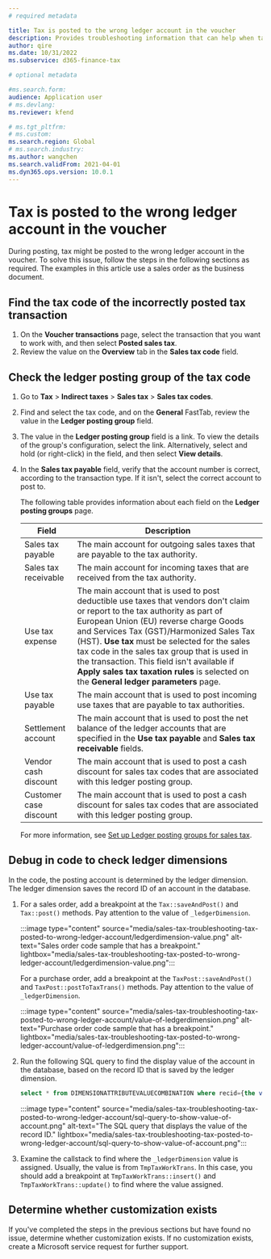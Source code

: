 ```yaml
---
# required metadata

title: Tax is posted to the wrong ledger account in the voucher
description: Provides troubleshooting information that can help when tax is posted to the wrong ledger account in the voucher.
author: qire
ms.date: 10/31/2022
ms.subservice: d365-finance-tax

# optional metadata

#ms.search.form:
audience: Application user
# ms.devlang: 
ms.reviewer: kfend

# ms.tgt_pltfrm: 
# ms.custom: 
ms.search.region: Global
# ms.search.industry: 
ms.author: wangchen
ms.search.validFrom: 2021-04-01
ms.dyn365.ops.version: 10.0.1
---
```


# Tax is posted to the wrong ledger account in the voucher

During posting, tax might be posted to the wrong ledger account in the voucher. To solve this issue, follow the steps in the following sections as required. The examples in this article use a sales order as the business document.

## Find the tax code of the incorrectly posted tax transaction

1. On the **Voucher transactions** page, select the transaction that you want to work with, and then select **Posted sales tax**.
2. Review the value on the **Overview** tab in the **Sales tax code** field.

## Check the ledger posting group of the tax code

1. Go to **Tax** \> **Indirect taxes** \> **Sales tax** \> **Sales tax codes**.
2. Find and select the tax code, and on the **General** FastTab, review the value in the **Ledger posting group** field.
3. The value in the **Ledger posting group** field is a link. To view the details of the group's configuration, select the link. Alternatively, select and hold (or right-click) in the field, and then select **View details**.
4. In the **Sales tax payable** field, verify that the account number is correct, according to the transaction type. If it isn't, select the correct account to post to.

    The following table provides information about each field on the **Ledger posting groups** page.

    | Field                  | Description |
    |------------------------|-------------|
    | Sales tax payable      | The main account for outgoing sales taxes that are payable to the tax authority. |
    | Sales tax receivable   | The main account for incoming taxes that are received from the tax authority. |
    | Use tax expense        | The main account that is used to post deductible use taxes that vendors don't claim or report to the tax authority as part of European Union (EU) reverse charge Goods and Services Tax (GST)/Harmonized Sales Tax (HST). **Use tax** must be selected for the sales tax code in the sales tax group that is used in the transaction. This field isn't available if **Apply sales tax taxation rules** is selected on the **General ledger parameters** page. |
    | Use tax payable        | The main account that is used to post incoming use taxes that are payable to tax authorities. |
    | Settlement account     | The main account that is used to post the net balance of the ledger accounts that are specified in the **Use tax payable** and **Sales tax receivable** fields. |
    | Vendor cash discount   | The main account that is used to post a cash discount for sales tax codes that are associated with this ledger posting group. |
    | Customer case discount | The main account that is used to post a cash discount for sales tax codes that are associated with this ledger posting group. |

    For more information, see [Set up Ledger posting groups for sales tax](/dynamics365/finance/general-ledger/tasks/set-up-ledger-posting-groups-sales-tax).

## Debug in code to check ledger dimensions

In the code, the posting account is determined by the ledger dimension. The ledger dimension saves the record ID of an account in the database.

1. For a sales order, add a breakpoint at the `Tax::saveAndPost()` and `Tax::post()` methods. Pay attention to the value of `_ledgerDimension`.

    :::image type="content" source="media/sales-tax-troubleshooting-tax-posted-to-wrong-ledger-account/ledgerdimension-value.png" alt-text="Sales order code sample that has a breakpoint." lightbox="media/sales-tax-troubleshooting-tax-posted-to-wrong-ledger-account/ledgerdimension-value.png":::

    For a purchase order, add a breakpoint at the `TaxPost::saveAndPost()` and `TaxPost::postToTaxTrans()` methods. Pay attention to the value of `_ledgerDimension`.

     :::image type="content" source="media/sales-tax-troubleshooting-tax-posted-to-wrong-ledger-account/value-of-ledgerdimension.png" alt-text="Purchase order code sample that has a breakpoint." lightbox="media/sales-tax-troubleshooting-tax-posted-to-wrong-ledger-account/value-of-ledgerdimension.png":::

2. Run the following SQL query to find the display value of the account in the database, based on the record ID that is saved by the ledger dimension.

    ```sql
    select * from DIMENSIONATTRIBUTEVALUECOMBINATION where recid={the value of _ledgerDimension}
    ```

    :::image type="content" source="media/sales-tax-troubleshooting-tax-posted-to-wrong-ledger-account/sql-query-to-show-value-of-account.png" alt-text="The SQL query that displays the value of the record ID." lightbox="media/sales-tax-troubleshooting-tax-posted-to-wrong-ledger-account/sql-query-to-show-value-of-account.png":::

3. Examine the callstack to find where the `_ledgerDimension` value is assigned. Usually, the value is from `TmpTaxWorkTrans`. In this case, you should add a breakpoint at `TmpTaxWorkTrans::insert()` and `TmpTaxWorkTrans::update()` to find where the value assigned.

## Determine whether customization exists

If you've completed the steps in the previous sections but have found no issue, determine whether customization exists. If no customization exists, create a Microsoft service request for further support.
